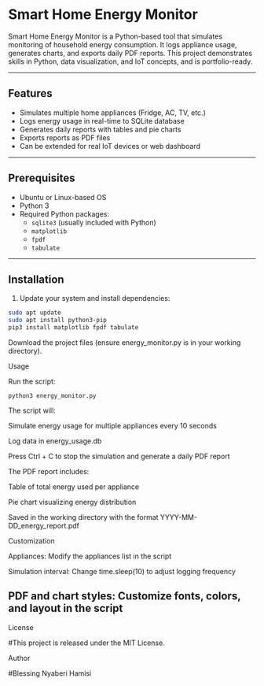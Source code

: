 # Smart Home Energy Monitor

Smart Home Energy Monitor is a Python-based tool that simulates monitoring of household energy consumption. It logs appliance usage, generates charts, and exports daily PDF reports. This project demonstrates skills in Python, data visualization, and IoT concepts, and is portfolio-ready.

---

## Features

- Simulates multiple home appliances (Fridge, AC, TV, etc.)  
- Logs energy usage in real-time to SQLite database  
- Generates daily reports with tables and pie charts  
- Exports reports as PDF files  
- Can be extended for real IoT devices or web dashboard  

---

## Prerequisites

- Ubuntu or Linux-based OS  
- Python 3  
- Required Python packages:
  - `sqlite3` (usually included with Python)  
  - `matplotlib`  
  - `fpdf`  
  - `tabulate`  

---

## Installation

1. Update your system and install dependencies:

```bash
sudo apt update
sudo apt install python3-pip
pip3 install matplotlib fpdf tabulate

```
Download the project files (ensure energy_monitor.py is in your working directory).

Usage

Run the script:

```
python3 energy_monitor.py
```

The script will:

Simulate energy usage for multiple appliances every 10 seconds

Log data in energy_usage.db

Press Ctrl + C to stop the simulation and generate a daily PDF report

The PDF report includes:

Table of total energy used per appliance

Pie chart visualizing energy distribution

Saved in the working directory with the format YYYY-MM-DD_energy_report.pdf

Customization

Appliances: Modify the appliances list in the script

Simulation interval: Change time.sleep(10) to adjust logging frequency

PDF and chart styles: Customize fonts, colors, and layout in the script
---
License

#This project is released under the MIT License.

Author

#Blessing Nyaberi Hamisi

